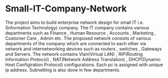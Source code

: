 # Small-IT-Company-Network
The project aims to build enterprise network design for small IT i.e. (Information Technology) company. The IT company contains various departments such as Finance , Human Resource , Accounts , Marketing , Customer Care , Admin etc.
The proposed network consists of various departments of the company which are connected to each other via network and internetworking  devices such as routers , switches , Gateways and Servers. 
The network contains Vlan(Virtual LAN) , RIP(Routing Information Protocol) , NAT(Network Address Translation) , DHCP(Dynamic Host Configiration Protocol) configurations.
Each pc is assigned with unique ip address. Subnetting is also done in few departments.
